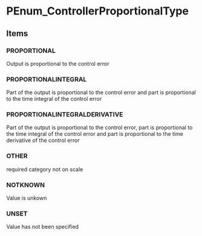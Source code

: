 # PEnum_ControllerProportionalType
<!-- end of short definition -->

## Items

### PROPORTIONAL
Output is proportional to the control error

### PROPORTIONALINTEGRAL
Part of the output is proportional to the control error and part is proportional to the time integral of the control error

### PROPORTIONALINTEGRALDERIVATIVE
Part of the output is proportional to the control error, part is proportional to the time integral of the control error and part is proportional to the time derivative of the control error

### OTHER
required category not on scale

### NOTKNOWN
Value is unkown

### UNSET
Value has not been specified
